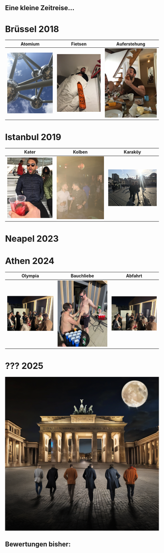 ## Eine kleine Zeitreise...

# Brüssel 2018

Atomium | Fietsen | Auferstehung
:---: | :---: | :---:
<img src="./bru_1.JPG" alt="bru_1" width=300px/> | <img src="./bru_3.JPG" alt="bru_3" width=300px/> | <img src="bru_2.JPG" alt="bru_2" width=300px/>

# Istanbul 2019

Kater | Kolben | Karaköy
:---: | :---: | :---:
<img src="./ist_1.JPG" alt="ist_1" width=300px/> | <img src="./ist_2.JPG" alt="ist_2" width=300px/> | <img src="ist_3.jpg" alt="ist_3" width=300px/>

# Neapel 2023

# Athen 2024

Olympia | Bauchliebe | Abfahrt
:---: | :---: | :---:
<img src="./ath_1.jpg" alt="ath_1" width=300px/> | <img src="./ath_2.jpg" alt="ath_2" width=300px/> | <img src="ath_3.jpg" alt="ath_3" width=300px/>

# ??? 2025

![Big72025_Teaser](./big6_dalle.png)

## Bewertungen bisher:
